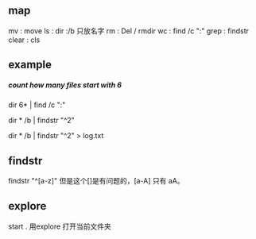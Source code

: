
## map 

mv      : move 
ls      : dir                       :/b 只放名字
rm      : Del / rmdir
wc      : find /c ":"
grep    : findstr
clear	: cls




## example
##### count how many files start with 6

dir 6* | find /c ":"

dir * /b | findstr "^2" 

dir * /b | findstr "^2"  > log.txt


## findstr


findstr "^[a-z]"
但是这个[]是有问题的，[a-A] 只有 aA。

## explore

start .
用explore 打开当前文件夹
